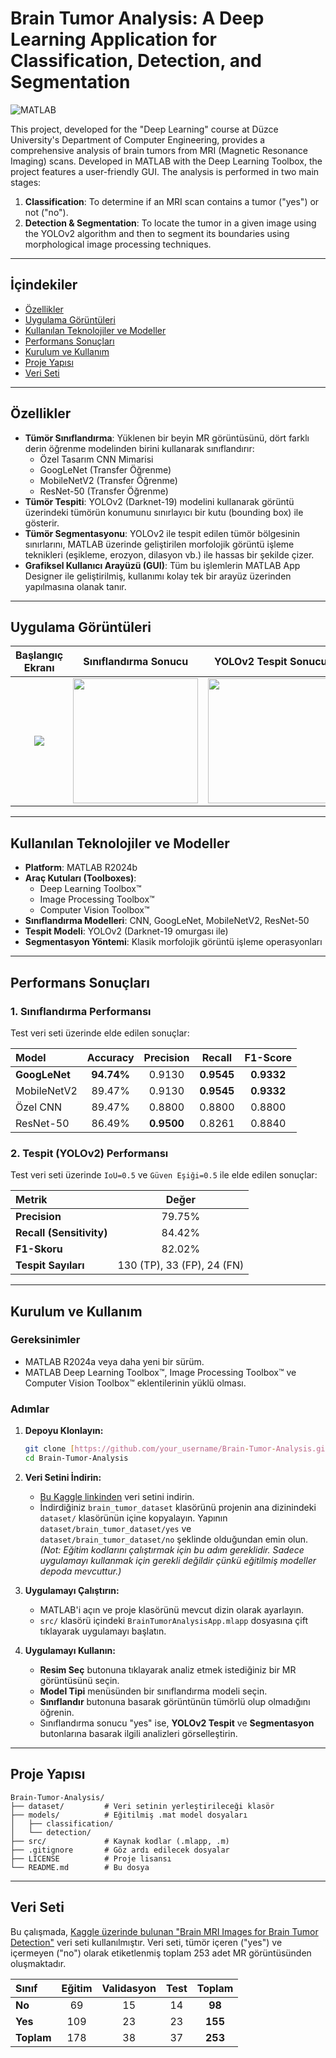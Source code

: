 # Brain Tumor Analysis: A Deep Learning Application for Classification, Detection, and Segmentation

![MATLAB](https://img.shields.io/badge/Platform-MATLAB-orange.svg)

This project, developed for the "Deep Learning" course at Düzce University's Department of Computer Engineering, provides a comprehensive analysis of brain tumors from MRI (Magnetic Resonance Imaging) scans. Developed in MATLAB with the Deep Learning Toolbox, the project features a user-friendly GUI. The analysis is performed in two main stages:
1.  **Classification**: To determine if an MRI scan contains a tumor ("yes") or not ("no").
2.  **Detection & Segmentation**: To locate the tumor in a given image using the YOLOv2 algorithm and then to segment its boundaries using morphological image processing techniques.

---

## İçindekiler
- [Özellikler](#özellikler)
- [Uygulama Görüntüleri](#uygulama-görüntüleri)
- [Kullanılan Teknolojiler ve Modeller](#kullanılan-teknolojiler-ve-modeller)
- [Performans Sonuçları](#performans-sonuçları)
- [Kurulum ve Kullanım](#kurulum-ve-kullanım)
- [Proje Yapısı](#proje-yapısı)
- [Veri Seti](#veri-seti)

---

## Özellikler

* **Tümör Sınıflandırma**: Yüklenen bir beyin MR görüntüsünü, dört farklı derin öğrenme modelinden birini kullanarak sınıflandırır:
    * Özel Tasarım CNN Mimarisi
    * GoogLeNet (Transfer Öğrenme)
    * MobileNetV2 (Transfer Öğrenme)
    * ResNet-50 (Transfer Öğrenme)
* **Tümör Tespiti**: YOLOv2 (Darknet-19) modelini kullanarak görüntü üzerindeki tümörün konumunu sınırlayıcı bir kutu (bounding box) ile gösterir.
* **Tümör Segmentasyonu**: YOLOv2 ile tespit edilen tümör bölgesinin sınırlarını, MATLAB üzerinde geliştirilen morfolojik görüntü işleme teknikleri (eşikleme, erozyon, dilasyon vb.) ile hassas bir şekilde çizer.
* **Grafiksel Kullanıcı Arayüzü (GUI)**: Tüm bu işlemlerin MATLAB App Designer ile geliştirilmiş, kullanımı kolay tek bir arayüz üzerinden yapılmasına olanak tanır.

---

## Uygulama Görüntüleri

| Başlangıç Ekranı | Sınıflandırma Sonucu | YOLOv2 Tespit Sonucu | Morfolojik Segmentasyon |
| :---: | :---: | :---: | :---: |
<img src="https://github.com/user-attachments/assets/5adc3011-2ed9-4322-beb8-87777bda8e16"/> |  <img src="https://i.imgur.com/2X8W5oT.png" width="200"/> | <img src="https://i.imgur.com/wFj3xT7.png" width="200"/> | <img src="https://i.imgur.com/lM3G624.png" width="200"/> |


---

## Kullanılan Teknolojiler ve Modeller

- **Platform**: MATLAB R2024b
- **Araç Kutuları (Toolboxes)**:
    - Deep Learning Toolbox™
    - Image Processing Toolbox™
    - Computer Vision Toolbox™
- **Sınıflandırma Modelleri**: CNN, GoogLeNet, MobileNetV2, ResNet-50
- **Tespit Modeli**: YOLOv2 (Darknet-19 omurgası ile)
- **Segmentasyon Yöntemi**: Klasik morfolojik görüntü işleme operasyonları

---

## Performans Sonuçları

### 1. Sınıflandırma Performansı

Test veri seti üzerinde elde edilen sonuçlar:

| Model | Accuracy | Precision | Recall | F1-Score |
| :--- | :---: | :---: | :---: | :---: |
| **GoogLeNet** | **94.74%** | 0.9130 | **0.9545** | **0.9332** |
| MobileNetV2 | 89.47% | 0.9130 | **0.9545** | **0.9332** |
| Özel CNN | 89.47% | 0.8800 | 0.8800 | 0.8800 |
| ResNet-50 | 86.49% | **0.9500** | 0.8261 | 0.8840 |

### 2. Tespit (YOLOv2) Performansı

Test veri seti üzerinde `IoU=0.5` ve `Güven Eşiği=0.5` ile elde edilen sonuçlar:

| Metrik | Değer |
| :--- | :---: |
| **Precision** | 79.75% |
| **Recall (Sensitivity)** | 84.42% |
| **F1-Skoru** | 82.02% |
| **Tespit Sayıları** | 130 (TP), 33 (FP), 24 (FN) |

---

## Kurulum ve Kullanım

### Gereksinimler
- MATLAB R2024a veya daha yeni bir sürüm.
- MATLAB Deep Learning Toolbox™, Image Processing Toolbox™ ve Computer Vision Toolbox™ eklentilerinin yüklü olması.

### Adımlar
1.  **Depoyu Klonlayın:**
    ```bash
    git clone [https://github.com/your_username/Brain-Tumor-Analysis.git](https://github.com/your_username/Brain-Tumor-Analysis.git)
    cd Brain-Tumor-Analysis
    ```
2.  **Veri Setini İndirin:**
    * [Bu Kaggle linkinden](https://www.kaggle.com/datasets/navoneel/brain-mri-images-for-brain-tumor-detection) veri setini indirin.
    * İndirdiğiniz `brain_tumor_dataset` klasörünü projenin ana dizinindeki `dataset/` klasörünün içine kopyalayın. Yapının `dataset/brain_tumor_dataset/yes` ve `dataset/brain_tumor_dataset/no` şeklinde olduğundan emin olun.
    *(Not: Eğitim kodlarını çalıştırmak için bu adım gereklidir. Sadece uygulamayı kullanmak için gerekli değildir çünkü eğitilmiş modeller depoda mevcuttur.)*

3.  **Uygulamayı Çalıştırın:**
    * MATLAB'i açın ve proje klasörünü mevcut dizin olarak ayarlayın.
    * `src/` klasörü içindeki `BrainTumorAnalysisApp.mlapp` dosyasına çift tıklayarak uygulamayı başlatın.

4.  **Uygulamayı Kullanın:**
    * **Resim Seç** butonuna tıklayarak analiz etmek istediğiniz bir MR görüntüsünü seçin.
    * **Model Tipi** menüsünden bir sınıflandırma modeli seçin.
    * **Sınıflandır** butonuna basarak görüntünün tümörlü olup olmadığını öğrenin.
    * Sınıflandırma sonucu "yes" ise, **YOLOv2 Tespit** ve **Segmentasyon** butonlarına basarak ilgili analizleri görselleştirin.

---

## Proje Yapısı

```
Brain-Tumor-Analysis/
├── dataset/         # Veri setinin yerleştirileceği klasör
├── models/          # Eğitilmiş .mat model dosyaları
│   ├── classification/
│   └── detection/
├── src/             # Kaynak kodlar (.mlapp, .m)
├── .gitignore       # Göz ardı edilecek dosyalar
├── LICENSE          # Proje lisansı
└── README.md        # Bu dosya
```
---

## Veri Seti
Bu çalışmada, [Kaggle üzerinde bulunan "Brain MRI Images for Brain Tumor Detection"](https://www.kaggle.com/datasets/navoneel/brain-mri-images-for-brain-tumor-detection) veri seti kullanılmıştır. Veri seti, tümör içeren ("yes") ve içermeyen ("no") olarak etiketlenmiş toplam 253 adet MR görüntüsünden oluşmaktadır.

| Sınıf | Eğitim | Validasyon | Test | Toplam |
| :--- | :---: | :---: | :---: | :---: |
| **No** | 69 | 15 | 14 | **98** |
| **Yes** | 109 | 23 | 23 | **155** |
| **Toplam** | 178 | 38 | 37 | **253** |

<br>

